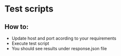 # Test scripts
## How to:
- Update host and port acording to your requirements
- Execute test script
- You should see results under response.json file